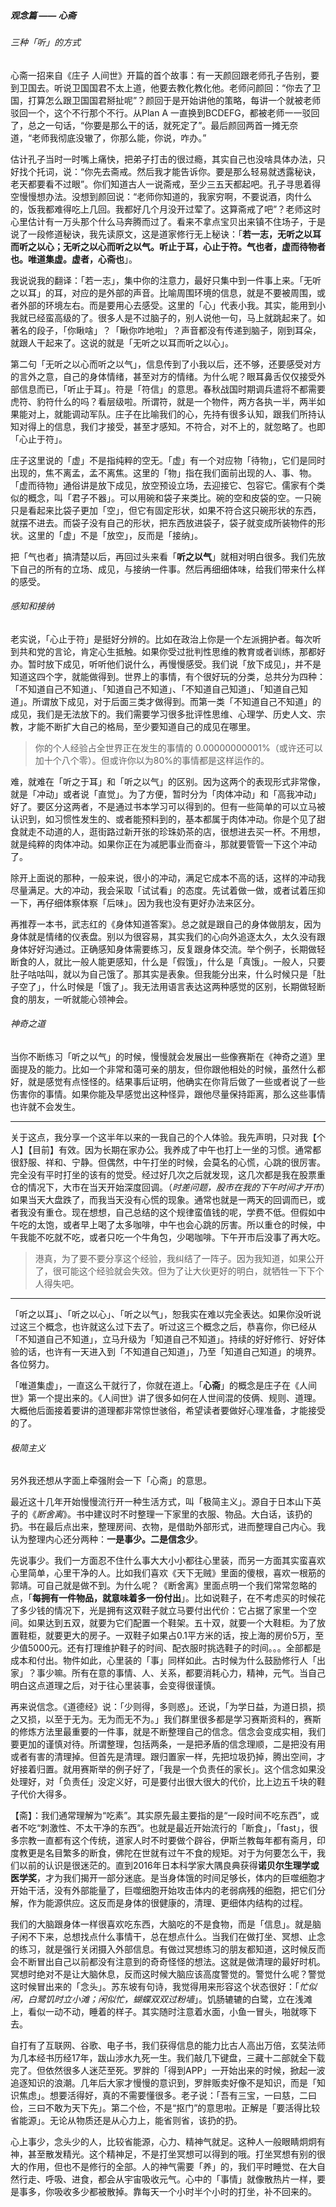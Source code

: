 ##### 观念篇 —— 心斋

###### 三种「听」的方式

心斋一招来自《庄子 人间世》开篇的首个故事：有一天颜回跟老师孔子告别，要到卫国去。听说卫国国君不太上道，他要去教化教化他。老师问颜回：“你去了卫国，打算怎么跟卫国国君掰扯呢”？颜回于是开始讲他的策略，每讲一个就被老师驳回一个，这个不行那个不行。从Plan A 一直换到BCDEFG，都被老师一一驳回了，总之一句话，“你要是那么干的话，就死定了”。最后颜回两首一摊无奈道，“老师我彻底没辙了，你那么能，你说，咋办。”

估计孔子当时一时嘴上痛快，把弟子打击的很过瘾，其实自己也没啥具体办法，只好找个托词，说：“你先去斋戒。然后我才能告诉你。要是那么轻易就透露秘诀，老天都要看不过眼”。你们知道古人一说斋戒，至少三五天都起吧。孔子寻思着得空慢慢想办法。没想到颜回说：“老师你知道的，我家穷啊，不要说酒，肉什么的，饭我都难得吃上几回。我都好几个月没开过荤了。这算斋戒了吧”？老师这时心里估计有一万头那个什么马奔腾而过了。看来不拿点宝贝出来镇不住场子，于是说了一段修道秘诀，我先读原文，这是道家修行无上秘诀：「**若一志，无听之以耳而听之以心；无听之以心而听之以气。听止于耳，心止于符。气也者，虚而待物者也。唯道集虚。虚者，心斋也**」。

我说说我的翻译：「若一志」，集中你的注意力，最好只集中到一件事上来。「无听之以耳」的耳，对应的是外部的声音。比喻周围环境的信息，就是不要被周围，或者外部的环境左右。而是要用心去感受。这里的「心」代表小我。其实，能用到小我就已经蛮高级的了。很多人是不过脑子的，别人说他一句，马上就跳起来了。如著名的段子，「你瞅啥」？「瞅你咋地啦」？声音都没有传递到脑子，刚到耳朵，就跟人干起来了。这说的就是「无听之以耳而听之以心」。

第二句「无听之以心而听之以气」，信息传到了小我以后，还不够，还要感受对方的言外之意，自己的身体情绪，甚至对方的情绪。为什么呢？眼耳鼻舌仅仅接受外部信息而已，「听止于耳」。符是「符信」的意思。春秋战国时期调兵遣将不都需要虎符、豹符什么的吗？看层级啦。所谓符，就是一个物件，两方各执一半，两半如果能对上，就能调动军队。庄子在比喻我们的心，先持有很多认知，跟我们所持认知对得上的信息，我们才接受，甚至才感知。不符合，对不上的，就忽略了。也即「心止于符」。 

庄子这里说的「虚」不是指纯粹的空无。「虚」有一个对应物「待物」，它们是同时出现的，焦不离孟，孟不离焦。这里的「物」指在我们面前出现的人、事、物。「虚而待物」通俗讲是放下成见，放空预设立场，去迎接它、包容它。儒家有个类似的概念，叫「君子不器」。可以用碗和袋子来类比。碗的空和皮袋的空。一只碗只是看起来比袋子更加「空」，但它有固定形状，如果不符合这只碗形状的东西，就摆不进去。而袋子没有自己的形状，把东西放进袋子，袋子就变成所装物件的形状。这里的「虚」不是「放空」，反而是「接纳」。

把「气也者」搞清楚以后，再回过头来看「**听之以气**」就相对明白很多。我们先放下自己的所有的立场、成见，与接纳一件事。然后再细细体味，给我们带来什么样的感受。



###### 感知和接纳

老实说，「心止于符」是挺好分辨的。比如在政治上你是一个左派拥护者。每次听到共和党的言论，肯定心生抵触。如果你受过批判性思维的教育或者训练，那都好办。暂时放下成见，听听他们说什么，再慢慢感受。我们说「放下成见」，并不是知道这四个字，就能做得到。世界上的事情，有个很好玩的分类，总共分为四种：「不知道自己不知道」、「知道自己不知道」、「不知道自己知道」、「知道自己知道」。所谓放下成见，对于后面三类才做得到。而第一类「不知道自己不知道」的成见，我们是无法放下的。我们需要学习很多批评性思维、心理学、历史人文、宗教，才能不断扩大自己的格局，至少要知道自己的成见在哪里。

> 你的个人经验占全世界正在发生的事情的 0.00000000001%（或许还可以加十个八个零）。但或许你以为80%的事情都是这样运作的。



难，就难在「听之于耳」和「听之以气」的区别。因为这两个的表现形式非常像，就是「冲动」或者说「直觉」。为了方便，暂时分为「肉体冲动」和「高我冲动」好了。要区分这两者，不是通过书本学习可以得到的。但有一些简单的可以立马被认识到，如习惯性发生的、或者能预料到的，基本都属于肉体冲动。你是个见了甜食就走不动道的人，逛街路过新开张的珍珠奶茶的店，很想进去买一杯。不用想，就是纯粹的肉体冲动。如果你正在为减肥事业而奋斗，那就要管管一下这个冲动了。

除开上面说的那种，一般来说，很小的冲动，满足它成本不高的话，这样的冲动我尽量满足。大的冲动，我会采取「试试看」的态度。先试着做一做，或者试着压抑一下，再仔细体察体察「后味」。因为我也没有更好办法来区分。

再推荐一本书，武志红的《身体知道答案》。总之就是跟自己的身体做朋友，因为身体就是情绪的仪表盘。别以为很容易，其实我们的心向外追逐太久，太久没有跟身体好好沟通过。正确感知身体需要练习，反复跟身体交流。举个例子，长期做轻断食的人，就比一般人能更感知，什么是「假饿」，什么是「真饿」。一般人，只要肚子咕咕叫，就以为自己饿了。那其实是表象。但我能分出来，什么时候只是「肚子空了」，什么时候是「饿了」。我无法用语言表达这两种感觉的区别，长期做轻断食的朋友，一听就能心领神会。



###### 神奇之道

当你不断练习「听之以气」的时候，慢慢就会发展出一些像赛斯在《神奇之道》里面提及的能力。比如一个非常和蔼可亲的朋友，但你跟他相处的时候，虽然什么都好，就是感觉有点怪怪的。结果事后证明，他确实在你背后做了一些或者说了一些伤害你的事情。如果你能及早感觉出这种怪异，跟他尽量保持距离，那么这些事情也许就不会发生。

------------------------------------------------------------------------------------------------------------------------------------

关于这点，我分享一个这半年以来的一我自己的个人体验。我先声明，只对我【个人】【目前】有效。因为长期在家办公。我养成了中午也打上一坐的习惯。通常都很舒服、祥和、宁静。但偶然，中午打坐的时候，会莫名的心慌，心跳的很厉害。完全没有平时打坐的该有的觉受。经过好几次之后就发现，这几次都是我在股票重仓的情况下，大市在当天开始深度回调。（*时差问题，股市在我的下午时间才开市*）如果当天大盘跌了，而我当天没有心慌的现象。通常也就是一两天的回调而已，或者我没有重仓。现在想想，自己总结的这个规律蛮值钱的呢，学费不低。但假如中午吃的太饱，或者早上喝了太多咖啡，中午也会心跳的厉害。所以重仓的时候，中午我能不吃就不吃，或者只吃一个牛角包，少喝咖啡。下午开市后没事了再大吃。

> 港真，为了要不要分享这个经验，我纠结了一阵子。因为我知道，如果公开了，很可能这个经验就会失效。但为了让大伙更好的明白，就牺牲一下下个人得失吧。

---------------------------------------------------------------------------------------------------------------------------------------------------

「听之以耳」、「听之以心」、「听之以气」，恕我实在难以完全表达。如果你没听说过这三个概念，也许就这么过下去了。听过这三个概念之后，恭喜你，你已经从「不知道自己不知道」，立马升级为「知道自己不知道」。持续的好好修行、好好体验的话，也许有一天进入到「不知道自己知道」，乃至「知道自己知道」的境界。各位努力。



「唯道集虚」，一直这么干就行了，你就在道上。「**心斋**」的概念是庄子在《人间世》第一个提出来的。《人间世》讲了很多如何在人世间混的伎俩、规则、道理。大概他后面接着要讲的道理都非常惊世骇俗，希望读者要做好心理准备，才能接受的了。



###### 极简主义

另外我还想从字面上牵强附会一下「心斋」的意思。

最近这十几年开始慢慢流行开一种生活方式，叫「极简主义」。源自于日本山下英子的《*断舍离*》。书中建议时不时整理一下家里的衣服、物品。大白话，该扔的扔。书在最后点出来，整理房间、衣物，是借助外部形式，进而整理自己内心。我认为整理内心还分两种：**一是事少。二是信念少**。

先说事少。我们一方面忍不住什么事大大小小都往心里装，而另一方面其实蛮喜欢心里简单，心里干净的人。比如我们喜欢《天下无贼》里面的傻根，喜欢一根筋的郭靖。可自己就是做不到。为什么呢？《断舍离》里面点明一个我们常常忽略的点，「**每拥有一件物品，就意味着多一份付出**」。比如说鞋子，在不考虑买的时候花了多少钱的情况下，光是拥有这双鞋子就立马要付出代价：它占据了家里一个空间。如果达到五双，就要为它们配置一个鞋架。五十双，就要一个大鞋柜。为了放置鞋柜，就要更大的房子。一双鞋子如果占0.1平方米的话，按上海的房价5万，至少值5000元。还有打理维护鞋子的时间、配衣服时挑选鞋子的时间。。。全部都是成本和付出。物件如此，心里装的「事」同样如此。古时候为什么鼓励修行人「出家」？事少嘛。所有在意的事情、人、关系，都要消耗心力，精神，元气。当自己明白这点道理之后，对于往心里装事，会变得很谨慎。

再来说信念。《道德经》说：「少则得，多则惑」。还说，「为学日益，为道日损，损之又损，以至于无为。无为而无不为。」我们群里很多都是学习赛斯资料的，赛斯的修炼方法里最重要的一件事，就是不断整理自己的信念。信念会变成实相，我们要更加的谨慎对待。所谓整理，包括两条，一是把矛盾的信念理顺，二是把没有用或者有害的清理掉。但首先是清理。跟归置家一样，先把垃圾扔掉，腾出空间，才好接着归置。就用赛斯举的例子好了，「我是一个负责任的家长」。这个信念如果没处理好，对「负责任」没定义好，可是要付出很大很大的代价，比上边五千块的鞋子代价大得多。



【斋】：我们通常理解为“吃素”。其实原先最主要指的是“一段时间不吃东西”，或者不吃“刺激性、不太干净的东西”。也就是最近开始流行的「断食」，「fast」，很多宗教一直都有这个传统，道家人时不时要做个辟谷，伊斯兰教每年都有斋月，印度教更是名目繁多的断食，佛陀在世就有过午不食的规矩。对于为何要怎么干，我们以前的认识是很迷茫的。直到2016年日本科学家大隅良典获得**诺贝尔生理学或医学奖**，才为我们揭开一部分迷底。是当身体饿的时间足够长，体内的巨噬细胞才开始干活，没有外部能量了，巨噬细胞开始攻击体内的老弱病残的细胞，把它们分解，作为能源供应。这反而是身体的很健康的，清理、更细体内结构的过程。

我们的大脑跟身体一样很喜欢吃东西，大脑吃的不是食物，而是「信息」。就是脑子闲不下来，总想找点什么事情干，总在想点什么。当我们在做打坐、冥想、止念的练习，就是强行关闭摄入外部信息。有做过冥想练习的朋友都知道，这时候反而会不断冒出自己以前都没有注意到的奇奇怪怪的想法。这就是做清理的最好时机。冥想时绝对不是让大脑休息，反而这时候大脑应该高度警觉的。警觉什么呢？警觉这时候冒出来的「念头」。苏东坡有句诗，我觉得用来形容这个状态很好：「*忙似闲，白鹭饥时立小滩；闲似忙，蝴蝶双双过粉墙*」。饥肠辘辘的白鹭，立在浅滩上，看似一动不动，睡着的样子。其实随时注意着水面，小鱼一冒头，啪就啄下去。



自打有了互联网、谷歌、电子书，我们获得信息的能力比古人高出万倍，玄奘法师为几本经书历经17年，跋山涉水九死一生。我们敲几下键盘，三藏十二部就全下载完了。但依然很多人迷茫至死。罗胖的「得到APP」一开始出来的时候，掀起一波追逐知识的浪潮。几年后大家才慢慢的意识到，罗胖贩卖好像不是知识，而是「知识焦虑」。想要活得好，真的不需要懂很多。老子说：「吾有三宝，一曰慈，二曰俭，三曰不敢为天下先」。第二个俭，不是“抠门”的意思啦。正解是「要活得比较省能源」。无论从物质还是从心力上，能省则省，该扔的扔。



心上事少，念头少的人，比较省能源，心力、精神气就足。这种人一般眼睛炯炯有神，甚至散发精光。这个精神足，不是打坐冥想可以得到的哦。打坐冥想有别的很大的作用，但也不是修行的全部。人的神气需要「养」的，我们平时睡觉、在大自然行走、呼吸、进食，都会从宇宙吸收元气。心中的「事情」就像散热片一样，要是事多，你吸收多少都被散掉。靠每天一个小时半个小时的打坐，补不回来的。



